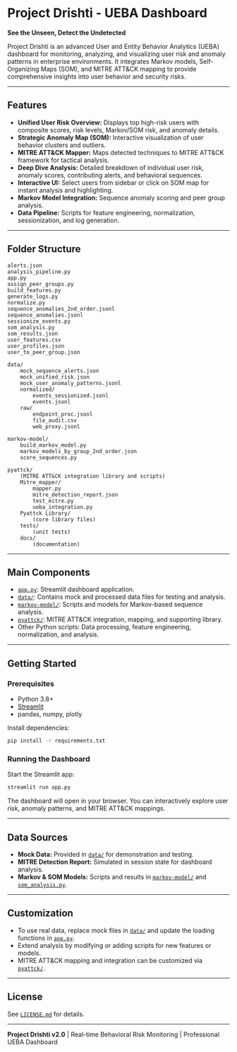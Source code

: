 # Project Drishti - UEBA Dashboard

**See the Unseen, Detect the Undetected**

Project Drishti is an advanced User and Entity Behavior Analytics (UEBA) dashboard for monitoring, analyzing, and visualizing user risk and anomaly patterns in enterprise environments. It integrates Markov models, Self-Organizing Maps (SOM), and MITRE ATT&CK mapping to provide comprehensive insights into user behavior and security risks.

---

## Features

- **Unified User Risk Overview:** Displays top high-risk users with composite scores, risk levels, Markov/SOM risk, and anomaly details.
- **Strategic Anomaly Map (SOM):** Interactive visualization of user behavior clusters and outliers.
- **MITRE ATT&CK Mapper:** Maps detected techniques to MITRE ATT&CK framework for tactical analysis.
- **Deep Dive Analysis:** Detailed breakdown of individual user risk, anomaly scores, contributing alerts, and behavioral sequences.
- **Interactive UI:** Select users from sidebar or click on SOM map for instant analysis and highlighting.
- **Markov Model Integration:** Sequence anomaly scoring and peer group analysis.
- **Data Pipeline:** Scripts for feature engineering, normalization, sessionization, and log generation.

---

## Folder Structure

```
alerts.json
analysis_pipeline.py
app.py
assign_peer_groups.py
build_features.py
generate_logs.py
normalize.py
sequence_anomalies_2nd_order.jsonl
sequence_anomalies.jsonl
sessionize_events.py
som_analysis.py
som_results.json
user_features.csv
user_profiles.json
user_to_peer_group.json

data/
    mock_sequence_alerts.json
    mock_unified_risk.json
    mock_user_anomaly_patterns.jsonl
    normalized/
        events_sessionized.jsonl
        events.jsonl
    raw/
        endpoint_proc.jsonl
        file_audit.csv
        web_proxy.jsonl

markov-model/
    build_markov_model.py
    markov_models_by_group_2nd_order.json
    score_sequences.py

pyattck/
    (MITRE ATT&CK integration library and scripts)
    Mitre_mapper/
        mapper.py
        mitre_detection_report.json
        test_mitre.py
        ueba_integration.py
    Pyattck Library/
        (core library files)
    tests/
        (unit tests)
    docs/
        (documentation)
```

---

## Main Components

- [`app.py`](app.py): Streamlit dashboard application.
- [`data/`](data): Contains mock and processed data files for testing and analysis.
- [`markov-model/`](markov-model): Scripts and models for Markov-based sequence analysis.
- [`pyattck/`](pyattck): MITRE ATT&CK integration, mapping, and supporting library.
- Other Python scripts: Data processing, feature engineering, normalization, and analysis.

---

## Getting Started

### Prerequisites

- Python 3.8+
- [Streamlit](https://streamlit.io/)
- pandas, numpy, plotly

Install dependencies:

```sh
pip install -r requirements.txt
```

### Running the Dashboard

Start the Streamlit app:

```sh
streamlit run app.py
```

The dashboard will open in your browser. You can interactively explore user risk, anomaly patterns, and MITRE ATT&CK mappings.

---

## Data Sources

- **Mock Data:** Provided in [`data/`](data) for demonstration and testing.
- **MITRE Detection Report:** Simulated in session state for dashboard analysis.
- **Markov & SOM Models:** Scripts and results in [`markov-model/`](markov-model) and [`som_analysis.py`](som_analysis.py).

---

## Customization

- To use real data, replace mock files in [`data/`](data) and update the loading functions in [`app.py`](app.py).
- Extend analysis by modifying or adding scripts for new features or models.
- MITRE ATT&CK mapping and integration can be customized via [`pyattck/`](pyattck).

---

## License

See [`LICENSE.md`](pyattck/LICENSE.md) for details.

---

**Project Drishti v2.0** | Real-time Behavioral Risk Monitoring | Professional UEBA Dashboard
